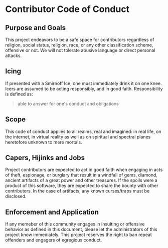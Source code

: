 # Contributor Code of Conduct

## Purpose and Goals

This project endeavors to be a safe space for contributors regardless of religion, social
status, religion, race, or any other classification scheme, offensive or not. We will not
tolerate abusive language or direct personal attacks.

## Icing

If presented with a Smirnoff Ice, one must immediately drink it on one knee. Icers are
assumed to be acting responsibly, and in good faith. Responsibility is defined as:

> able to answer for one's conduct and obligations

## Scope

This code of conduct applies to all realms, real and imagined: in real life, on the
internet, in virtual reality as well as on spiritual and spectral planes heretofore
unknown to mere mortals.

## Capers, Hijinks and Jobs

Project contributors are expected to act in good faith when engaging in acts of theft,
espionage, or burglary that result in a windfall of gems, diamond, ancient artifacts of
a great power and other treasures. If the spoils were a product of this software, they
are expected to share the bounty with other contributors. In the case of artifacts,
any known curses/traps must be disclosed.

## Enforcement and Application

If any memeber of this community engages in insulting or offensive behavior as defined
in this document, please let the administrators of this project know immediately. This
project reserves the right to ban repeat offenders and engagers of egregious conduct.
